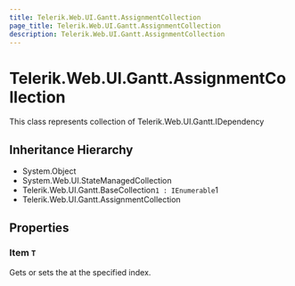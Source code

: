 ```yaml
---
title: Telerik.Web.UI.Gantt.AssignmentCollection
page_title: Telerik.Web.UI.Gantt.AssignmentCollection
description: Telerik.Web.UI.Gantt.AssignmentCollection
---
```


# Telerik.Web.UI.Gantt.AssignmentCollection

This class represents collection of Telerik.Web.UI.Gantt.IDependency

## Inheritance Hierarchy

* System.Object
* System.Web.UI.StateManagedCollection
* Telerik.Web.UI.Gantt.BaseCollection`1 : IEnumerable`1
* Telerik.Web.UI.Gantt.AssignmentCollection

## Properties

###  Item `T`

Gets or sets the at the specified index.

